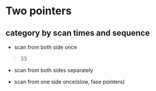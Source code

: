 # Two pointers

## category by scan times and sequence

* scan from both side once
> 33

* scan from both sides separately

* scan from one side once(slow, fase pointers)





